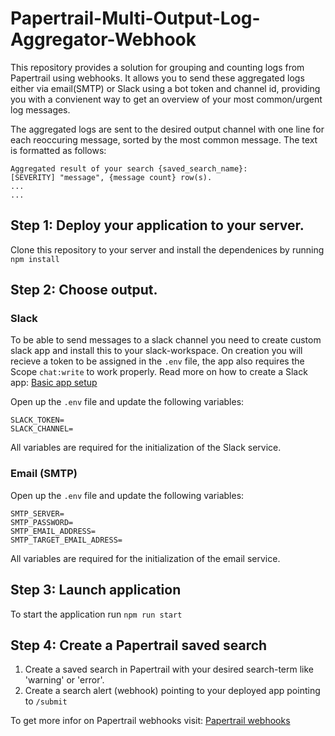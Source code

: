 # Papertrail-Multi-Output-Log-Aggregator-Webhook

This repository provides a solution for grouping and counting logs from Papertrail using webhooks.
It allows you to send these aggregated logs either via email(SMTP) or Slack using a bot token and channel id, providing you with a convienent way to get an overview of your most common/urgent log messages.  
  
The aggregated logs are sent to the desired output channel with one line for each reoccuring message, sorted by the most common message.
The text is formatted as follows:
```
Aggregated result of your search {saved_search_name}:
[SEVERITY] "message", {message count} row(s). 
...
...
```

## Step 1: Deploy your application to your server.
Clone this repository to your server and install the dependenices by running
`npm install`

## Step 2: Choose output.
### Slack
To be able to send messages to a slack channel you need to create custom 
slack app and install this to your slack-workspace. 
On creation you will recieve a token to be assigned in the `.env` file,
the app also requires the Scope `chat:write` to work properly.
Read more on how to create a Slack app: [Basic app setup](https://api.slack.com/authentication/basics)


Open up the `.env` file and update the following variables:
```
SLACK_TOKEN=
SLACK_CHANNEL=
```
All variables are required for the initialization of the Slack service.



### Email (SMTP)
Open up the `.env` file and update the following variables:
```
SMTP_SERVER=
SMTP_PASSWORD=
SMTP_EMAIL_ADDRESS=
SMTP_TARGET_EMAIL_ADRESS=
```
All variables are required for the initialization of the email service.

## Step 3: Launch application
To start the application run
`npm run start`

## Step 4: Create a Papertrail saved search

1. Create a saved search in Papertrail with your desired search-term like 'warning' or 'error'.
2. Create a search alert (webhook) pointing to your deployed app pointing to `/submit`

To get more infor on Papertrail webhooks visit: [Papertrail webhooks](http://help.papertrailapp.com/kb/how-it-works/web-hooks)
